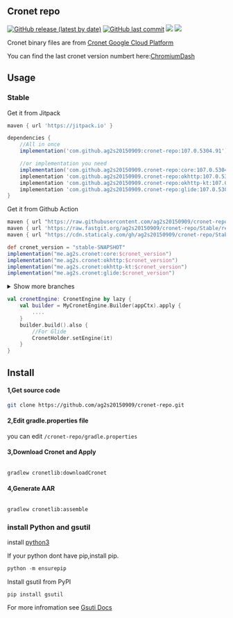 ## Cronet repo

[![GitHub release (latest by date)](https://img.shields.io/github/v/release/ag2s20150909/cronet-repo)](https://github.com/ag2s20150909/cronet-repo/releases)
[![GitHub last commit](https://img.shields.io/github/last-commit/ag2s20150909/cronet-repo)](https://github.com/ag2s20150909/cronet-repo/commits)
[![](https://data.jsdelivr.com/v1/package/gh/ag2s20150909/cronet-repo/badge?style=rounded)](https://www.jsdelivr.com/package/gh/ag2s20150909/cronet-repo)
[![](https://jitpack.io/v/ag2s20150909/cronet-repo.svg)](https://jitpack.io/#ag2s20150909/cronet-repo)

Cronet binary files are
from [Cronet Google Cloud Platform](https://console.cloud.google.com/storage/browser/chromium-cronet/android)

You can find the last cronet version numbert
here:[ChromiumDash](https://chromiumdash.appspot.com/releases?platform=Android)

## Usage

### Stable

Get it from Jitpack

```groovy
maven { url 'https://jitpack.io' }
```

```groovy
dependencies {
    //All in once
    implementation('com.github.ag2s20150909:cronet-repo:107.0.5304.91') { exclude(group: "org.chromium.net") }

    //or implementation you need
    implementation('com.github.ag2s20150909.cronet-repo:core:107.0.5304.91') { exclude(group: "org.chromium.net") }
    implementation 'com.github.ag2s20150909.cronet-repo:okhttp:107.0.5304.91'
    implementation 'com.github.ag2s20150909.cronet-repo:okhttp-kt:107.0.5304.91'
    implementation 'com.github.ag2s20150909.cronet-repo:glide:107.0.5304.91'
}
```

Get it from Github Action

```groovy
maven { url "https://raw.githubusercontent.com/ag2s20150909/cronet-repo/Stable/repo/" }
maven { url 'https://raw.fastgit.org/ag2s20150909/cronet-repo/Stable/repo/' }
maven { url "https://cdn.staticaly.com/gh/ag2s20150909/cronet-repo/Stable/repo/" }
```

```groovy
def cronet_version = "stable-SNAPSHOT"
implementation("me.ag2s.cronet:core:$cronet_version")
implementation("me.ag2s.cronet:okhttp:$cronet_version")
implementation("me.ag2s.cronet:okhttp-kt:$cronet_version")
implementation("me.ag2s.cronet:glide:$cronet_version")
```

<details>
<summary>Show more branches</summary>

### Beta

```groovy
maven { url "https://raw.githubusercontent.com/ag2s20150909/cronet-repo/Beta/repo/" }
maven { url 'https://raw.fastgit.org/ag2s20150909/cronet-repo/Beta/repo/' }
maven { url "https://cdn.staticaly.com/gh/ag2s20150909/cronet-repo/Beta/repo/" }
```

```groovy
def cronet_version = "beta-SNAPSHOT"
implementation("me.ag2s.cronet:core:$cronet_version")
implementation("me.ag2s.cronet:okhttp:$cronet_version")
implementation("me.ag2s.cronet:okhttp-kt:$cronet_version")
implementation("me.ag2s.cronet:glide:$cronet_version")
```

### Dev

```groovy
maven { url "https://raw.githubusercontent.com/ag2s20150909/cronet-repo/Dev/repo/" }
maven { url 'https://raw.fastgit.org/ag2s20150909/cronet-repo/Dev/repo/' }
maven { url "https://cdn.staticaly.com/gh/ag2s20150909/cronet-repo/Dev/repo/" }
```

```groovy
def cronet_version = "dev-SNAPSHOT"
implementation("me.ag2s.cronet:core:$cronet_version")
implementation("me.ag2s.cronet:okhttp:$cronet_version")
implementation("me.ag2s.cronet:okhttp-kt:$cronet_version")
implementation("me.ag2s.cronet:glide:$cronet_version")
```

### Canary

```groovy
maven { url "https://raw.githubusercontent.com/ag2s20150909/cronet-repo/Canary/repo/" }
maven { url 'https://raw.fastgit.org/ag2s20150909/cronet-repo/Canary/repo/' }
maven { url "https://cdn.staticaly.com/gh/ag2s20150909/cronet-repo/Canary/repo/" }
```

```groovy
def cronet_version = "canary-SNAPSHOT"
implementation("me.ag2s.cronet:core:$cronet_version")
implementation("me.ag2s.cronet:okhttp:$cronet_version")
implementation("me.ag2s.cronet:okhttp-kt:$cronet_version")
implementation("me.ag2s.cronet:glide:$cronet_version")
```

</details>

```kotlin
val cronetEngine: CronetEngine by lazy {
    val builder = MyCronetEngine.Builder(appCtx).apply {
        ....
    }
    builder.build().also {
        //For Glide
        CronetHolder.setEngine(it)
    }
}

```

## Install

#### 1,Get source code

```bash
git clone https://github.com/ag2s20150909/cronet-repo.git
```

#### 2,Edit gradle.properties file

you can edit ```/cronet-repo/gradle.properties```

#### 3,Download Cronet and Apply

```bash

gradlew cronetlib:downloadCronet
```

#### 4,Generate AAR

```bash

gradlew cronetlib:assemble
```



### install Python and gsutil
install [python3](https://www.python.org/downloads/)

If your python dont have pip,install pip.
```python
python -m ensurepip
```
Install gsutil from PyPI
```
pip install gsutil
```

For more infromation see [Gsuti Docs](https://cloud.google.com/storage/docs/gsutil_install)



